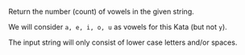 Return the number (count) of vowels in the given string. 

We will consider `a, e, i, o, u` as vowels for this Kata (but not `y`).

The input string will only consist of lower case letters and/or spaces.
